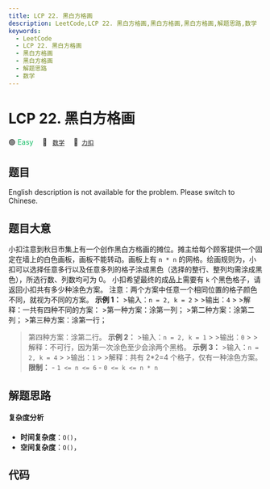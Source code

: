 ```yaml
---
title: LCP 22. 黑白方格画
description: LeetCode,LCP 22. 黑白方格画,黑白方格画,黑白方格画,解题思路,数学
keywords:
  - LeetCode
  - LCP 22. 黑白方格画
  - 黑白方格画
  - 黑白方格画
  - 解题思路
  - 数学
---
```


# LCP 22. 黑白方格画

🟢 <font color=#15bd66>Easy</font>&emsp; 🔖&ensp; [`数学`](/tag/math.md)&emsp; 🔗&ensp;[`力扣`](https://leetcode.cn/problems/ccw6C7)

## 题目

English description is not available for the problem. Please switch to
Chinese.


## 题目大意

小扣注意到秋日市集上有一个创作黑白方格画的摊位。摊主给每个顾客提供一个固定在墙上的白色画板，画板不能转动。画板上有 `n * n`
的网格。绘画规则为，小扣可以选择任意多行以及任意多列的格子涂成黑色（选择的整行、整列均需涂成黑色），所选行数、列数均可为 0。 小扣希望最终的成品上需要有
`k` 个黑色格子，请返回小扣共有多少种涂色方案。 注意：两个方案中任意一个相同位置的格子颜色不同，就视为不同的方案。 **示例 1：** >输入：`n =
2, k = 2` > >输出：`4` > >解释：一共有四种不同的方案： >第一种方案：涂第一列； >第二种方案：涂第二列； >第三种方案：涂第一行；
>第四种方案：涂第二行。 **示例 2：** >输入：`n = 2, k = 1` > >输出：`0` > >解释：不可行，因为第一次涂色至少会涂两个黑格。
**示例 3：** >输入：`n = 2, k = 4` > >输出：`1` > >解释：共有 2*2=4 个格子，仅有一种涂色方案。 **限制：** \-
`1 <= n <= 6` \- `0 <= k <= n * n`


## 解题思路

#### 复杂度分析

- **时间复杂度**：`O()`，
- **空间复杂度**：`O()`，

## 代码

```javascript

```